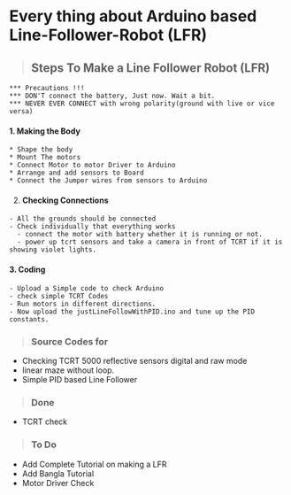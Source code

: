 # Every thing about Arduino based Line-Follower-Robot (LFR)


>## Steps To Make a Line Follower Robot (LFR)
  
  
  
    *** Precautions !!!
    *** DON'T connect the battery, Just now. Wait a bit.
    *** NEVER EVER CONNECT with wrong polarity(ground with live or vice versa)

  #### 1. Making the Body
    * Shape the body
    * Mount The motors
    * Connect Motor to motor Driver to Arduino
    * Arrange and add sensors to Board
    * Connect the Jumper wires from sensors to Arduino
    
  2. #### Checking Connections
    - All the grounds should be connected
    - Check individually that everything works
      - connect the motor with battery whether it is running or not.
      - power up tcrt sensors and take a camera in front of TCRT if it is showing violet lights.
  #### 3. Coding 
    - Upload a Simple code to check Arduino
    - check simple TCRT Codes
    - Run motors in different directions.
    - Now upload the justLineFollowWithPID.ino and tune up the PID constants.  
 








> ### Source Codes for
  - Checking TCRT 5000 reflective sensors digital and raw mode
  - linear maze without loop.
  - Simple PID based Line Follower

> ### Done
  - TCRT check


> ### To Do 
  - Add Complete Tutorial on making a LFR
  - Add Bangla Tutorial
  - Motor Driver Check
